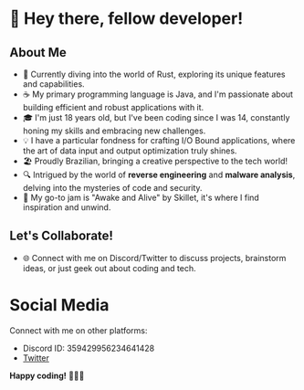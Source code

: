 # 👋 Hey there, fellow developer!

## About Me
- 🚀 Currently diving into the world of Rust, exploring its unique features and capabilities.
- ☕ My primary programming language is Java, and I'm passionate about building efficient and robust applications with it.
- 🎓 I'm just 18 years old, but I've been coding since I was 14, constantly honing my skills and embracing new challenges.
- 💡 I have a particular fondness for crafting I/O Bound applications, where the art of data input and output optimization truly shines.
- 🏖️ Proudly Brazilian, bringing a creative perspective to the tech world!
- 🔍 Intrigued by the world of **reverse engineering** and **malware analysis**, delving into the mysteries of code and security.
- 🎵 My go-to jam is "Awake and Alive" by Skillet, it's where I find inspiration and unwind.

## Let's Collaborate!
- 🌐 Connect with me on Discord/Twitter to discuss projects, brainstorm ideas, or just geek out about coding and tech.

# Social Media

Connect with me on other platforms:

- Discord ID: 359429956234641428
- [Twitter](https://x.com/lcly__)

**Happy coding!** 🚀🌈🌟
